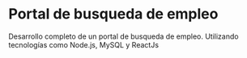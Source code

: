 # Portal de busqueda de empleo

Desarrollo completo de un portal de busqueda de empleo. Utilizando tecnologías como Node.js, MySQL y ReactJs
